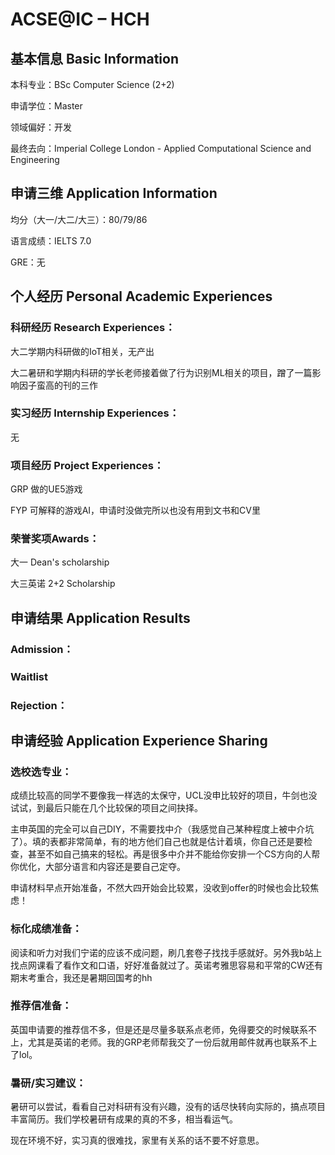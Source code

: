 # ACSE@IC – HCH

## 基本信息 Basic Information

本科专业：BSc Computer Science (2+2)

申请学位：Master

领域偏好：开发

最终去向：Imperial College London - Applied Computational Science and Engineering


## 申请三维 Application Information

均分（大一/大二/大三）：80/79/86

语言成绩：IELTS 7.0

GRE：无


## 个人经历 Personal Academic Experiences

### 科研经历 Research Experiences：

大二学期内科研做的IoT相关，无产出

大二暑研和学期内科研的学长老师接着做了行为识别ML相关的项目，蹭了一篇影响因子蛮高的刊的三作

### 实习经历 Internship Experiences：

无

### 项目经历 Project Experiences：

GRP 做的UE5游戏

FYP 可解释的游戏AI，申请时没做完所以也没有用到文书和CV里

### 荣誉奖项Awards：

大一 Dean's scholarship

大三英诺 2+2 Scholarship

## 申请结果 Application Results

### Admission：

### Waitlist

### Rejection：



## 申请经验 Application Experience Sharing

### 选校选专业：

成绩比较高的同学不要像我一样选的太保守，UCL没申比较好的项目，牛剑也没试试，到最后只能在几个比较保的项目之间抉择。

主申英国的完全可以自己DIY，不需要找中介（我感觉自己某种程度上被中介坑了）。填的表都非常简单，有的地方他们自己也就是估计着填，你自己还是要检查，甚至不如自己搞来的轻松。再是很多中介并不能给你安排一个CS方向的人帮你优化，大部分语言和内容还是要自己定夺。

申请材料早点开始准备，不然大四开始会比较累，没收到offer的时候也会比较焦虑！

### 标化成绩准备：

阅读和听力对我们宁诺的应该不成问题，刷几套卷子找找手感就好。另外我b站上找点网课看了看作文和口语，好好准备就过了。英诺考雅思容易和平常的CW还有期末考重合，我还是暑期回国考的hh

### 推荐信准备：

英国申请要的推荐信不多，但是还是尽量多联系点老师，免得要交的时候联系不上，尤其是英诺的老师。我的GRP老师帮我交了一份后就用邮件就再也联系不上了lol。

### 暑研/实习建议：

暑研可以尝试，看看自己对科研有没有兴趣，没有的话尽快转向实际的，搞点项目丰富简历。我们学校暑研有成果的真的不多，相当看运气。

现在环境不好，实习真的很难找，家里有关系的话不要不好意思。

